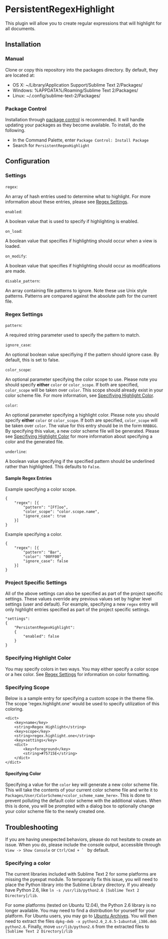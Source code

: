 # PersistentRegexHighlight

This plugin will allow you to create regular expressions that will highlight for all documents.

## Installation
### Manual
Clone or copy this repository into the packages directory. By default, they are located at:

* OS X: ~/Library/Application Support/Sublime Text 2/Packages/
* Windows: %APPDATA%/Roaming/Sublime Text 2/Packages/
* Linux: ~/.config/sublime-text-2/Packages/

### Package Control
Installation through [package control](http://wbond.net/sublime_packages/package_control) is recommended. It will handle updating your packages as they become available. To install, do the following.

* In the Command Palette, enter `Package Control: Install Package`
* Search for `PersistentRegexHighlight`

## Configuration

### Settings
`regex`:

An array of hash entries used to determine what to highlight. For more information about these entries, please see [Regex Settings](https://github.com/skuroda/PersistentRegexHighlight#regex-settings).


`enabled`:

A boolean value that is used to specify if highlighting is enabled.

`on_load`:

A boolean value that specifies if highlighting should occur when a view is loaded.

`on_modify`:

A boolean value that specifies if highlighting should occur as modifications are made.

`disable_pattern`:

An array containing file patterns to ignore. Note these use Unix style patterns. Patterns are compared against the absolute path for the current file.


### Regex Settings
`pattern`:

A required string parameter used to specify the pattern to match.

`ignore_case`:

An optional boolean value specifiying if the pattern should ignore case. By default, this is set to false.

`color_scope`:

An optional parameter specifying the color scope to use. Please note you should specify **either** `color` or `color_scope`. If both are specified, `color_scope` will be taken over `color`.  This scope should already exist in your color scheme file. For more information, see [Specifiying Highlight Color](https://github.com/skuroda/PersistentRegexHighlight#specifying-highlight-color).

`color`:

An optional parameter specifying a highlight color. Please note you should specify **either** `color` or `color_scope`. If both are specified, `color_scope` will be taken over `color`. The value for this entry should be in the form `RRBBGG`. By specifying this value, a new color scheme file will be generated. Please see [Specifiying Highlight Color](https://github.com/skuroda/PersistentRegexHighlight#specifying-highlight-color) for more information about specifying a color and the generated file.

`underline`:

A boolean value specifying if the specified pattern should be underlined rather than highlighted. This defaults to `False`.

#### Sample Regex Entries
Example specifying a color scope.

    {
        "regex": [{
            "pattern": "[Ff]oo",
            "color_scope": "color.scope.name",
            "ignore_case": true
        }]
    }

Example specifying a color.

    {
        "regex": [{
            "pattern": "Bar",
            "color": "00FF00",
            "ignore_case": false
        }]
    }

### Project Specific Settings
All of the above settings can also be specified as part of the project specific settings. These values override any previous values set by higher level settings (user and default). For example, specifying a new `regex` entry will only highlight entries specified as part of the project specific settings.

    "settings":
    {
        "PersistentRegexHighlight":
        {
            "enabled": false
        }
    }

### Specifying Highlight Color
You may specify colors in two ways. You may either specify a color scope or a hex color. See [Regex Settings](https://github.com/skuroda/PersistentRegexHighlight#regex-settings) for information on color formatting.

### Specifying Scope
Below is a sample entry for specifying a custom scope in the theme file. The scope 'regex.highlight.one' would be used to specify utilization of this coloring.

    <dict>
        <key>name</key>
        <string>Regex Highlight</string>
        <key>scope</key>
        <string>regex.highlight.one</string>
        <key>settings</key>
        <dict>
            <key>foreground</key>
            <string>#75715E</string>
        </dict>
    </dict>

#### Specifying Color
Specifying a value for the `color` key will generate a new color scheme file. This will take the contents of your current color scheme file and write it to `Packages/User/ColorScheme/<color_scheme_name_here>`. This is done to prevent polluting the default color scheme with the additional values. When this is done, you will be prompted with a dialog box to optionally change your color scheme file to the newly created one.

## Troubleshooting
If you are having unexpected behaviors, please do not hesitate to create an issue. When you do, please include the console output, accessible through `View -> Show Console` or ``Ctrl/Cmd + ` `` by default.

### Specifying a color
The current libraries included with Sublime Text 2 for some platforms are missing the pyexpat module. To temporarily fix this issue, you will need to place the Python library into the Sublime Library directory. If you already have Python 2.6, like `ln -s /usr/lib/python2.6 [Sublime Text 2 Directory]/lib`.

For some platforms (tested on Ubuntu 12.04), the Python 2.6 library is no longer available. You may need to find a distribution for yourself for your platform. For Ubuntu users, you may go to [Ubuntu Archives](http://packages.ubuntu.com/lucid/python2.6). You will then need to extract the files `dpkg-deb -x python2.6_2.6.5-1ubuntu6_i386.deb python2.6`. Finally, move `usr/lib/python2.6` from the extracted files to `[Sublime Text 2 Directory]/lib`

